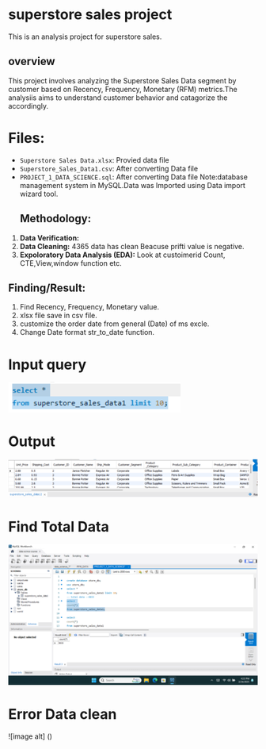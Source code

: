 # superstore sales project
This is an analysis project for superstore sales.
## overview
This project involves analyzing the Superstore Sales Data segment by customer based on Recency, Frequency, Monetary (RFM) metrics.The analysiis aims to understand customer behavior and catagorize the accordingly.
# Files:
- `Superstore Sales Data.xlsx`: Provied data file
- `Superstore_Sales_Data1.csv`: After converting Data file
- `PROJECT_1_DATA_SCIENCE.sql`: After converting Data file
  Note:database management system in MySQL.Data was Imported using Data import wizard tool.
  ## Methodology:
 1. **Data Verification:**
 2. **Data Cleaning:** 4365 data has clean Beacuse prifti value is negative.
 3.   **Expoloratory Data Analysis (EDA):** Look at custoimerid Count, CTE,View,window function etc.
## Finding/Result:
1. Find Recency, Frequency, Monetary value.
2.  xlsx file save in csv file.
3.  customize the order date from general (Date) of ms excle.
4.  Change Date format str_to_date function.
# Input query
 ![image alt](https://github.com/NHRoky/superstore_sales_project/blob/37d6a6fdfc8a61e9eadc1a5f6cfdfca7aec031cb/Screenshot%202025-02-27%20213914.png)
 # Output
  ![image alt](https://github.com/NHRoky/superstore_sales_project/blob/1fb5cefc54375a2224f02a6968a4d22e9f4aea51/Screenshot%202025-02-27%20214019.png)

# Find Total Data
 ![image alt](https://github.com/NHRoky/superstore_sales_project/blob/2a0a20fd395a30d478a100e06f866662d64e42a1/Screenshot%20(24).png)
 # Error Data clean
  ![image alt] ()

